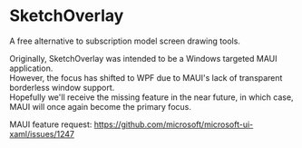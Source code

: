 # SketchOverlay
A free alternative to subscription model screen drawing tools.

Originally, SketchOverlay was intended to be a Windows targeted MAUI application.  
However, the focus has shifted to WPF due to MAUI's lack of transparent borderless window support.  
Hopefully we'll receive the missing feature in the near future, in which case, MAUI will once again become the primary focus.

MAUI feature request: https://github.com/microsoft/microsoft-ui-xaml/issues/1247
